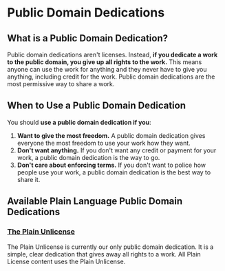 # Public Domain Dedications

## What is a Public Domain Dedication?

Public domain dedications aren't licenses. Instead, **if you dedicate a work to the public domain, you give up all rights to the work.** This means anyone can use the work for anything and they never have to give you anything, including credit for the work. Public domain dedications are the most permissive way to share a work.

## When to Use a Public Domain Dedication

You should **use a public domain dedication if you**:

1. **Want to give the most freedom.** A public domain dedication gives everyone the most freedom to use your work how they want.
2. **Don't want anything.** If you don't want any credit or payment for your work, a public domain dedication is the way to go.
3. **Don't care about enforcing terms.** If you don't want to police how people use your work, a public domain dedication is the best way to share it.

## Available Plain Language Public Domain Dedications

### [The Plain Unlicense](unlicense.md)

The Plain Unlicense is currently our only public domain dedication. It is a simple, clear dedication that gives away all rights to a work. All Plain License content uses the Plain Unlicense.

